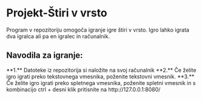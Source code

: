 <h1>Projekt-Štiri v vrsto</h1>


Program v repozitoriju omogoča igranje igre štiri v vrsto. Igro lahko igrata dva igralca ali pa en igralec in računalnik.

<h2>Navodila za igranje:</h2>
**1.** Datoteke iz repozitorija si naložite na svoj računalnik
**2.** Če želite igro igrati preko tekstovnega vmesnika, poženite tekstovni vmesnik.
**3.** Če želite igro igrati preko spletnega vmesnika, poženite spletni vmesnik in s kombinacijo ctrl + desni klik pritisnite na http://127.0.0.1:8080/

          
